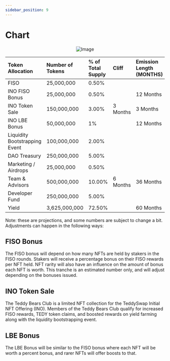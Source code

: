 ```yaml
---
sidebar_position: 9
---
```

# Chart
<div align="center">
  
![Image](https://github.com/teddy-swap/docs.teddyswap.org/blob/main/src/TeddySwap_Tokenomics_Chart.png "Token Distribution Visual Breakdown")
  
| **Token Allocation** | **Number of Tokens** | **% of Total Supply** | **Cliff** | **Emission Length (MONTHS)** |
|:-------------|:-------------|:----|:-----|:-----|
| FISO           | 25,000,000  | 0.50% | 
| INO FISO Bonus | 25,000,000  | 0.50% |  |  12 Months
| INO Token Sale | 150,000,000 | 3.00% | 3 Months | 3 Months
| INO LBE Bonus | 50,000,000 | 1% |  | 12 Months  |
| Liquidity Bootstrapping Event | 100,000,000 | 2.00% |  |  |
| DAO Treasury | 250,000,000 | 5.00%  |  |  |
| Marketing / Airdrops | 25,000,000 | 0.50% |  |  |
| Team & Advisors | 500,000,000  | 10.00% | 6 Months | 36 Months |
| Developer Fund | 250,000,000 | 5.00% |  |  |
| Yield | 3,625,000,000 | 72.50% |  | 60 Months |

</div>

Note: these are projections, and some numbers are subject to change a bit. Adjustments can happen in the following ways: 

## FISO Bonus

The FISO bonus will depend on how many NFTs are held by stakers in the FISO rounds. Stakers will receive a percentage bonus on their FISO rewards per NFT held. NFT rarity will also have an influence on the amount of bonus each NFT is worth. This tranche is an estimated number only, and will adjust depending on the bonuses issued. 

## INO Token Sale

The Teddy Bears Club is a limited NFT collection for the TeddySwap Initial NFT Offering (INO). Members of the Teddy Bears Club qualify for increased FISO rewards, TEDY token claims, and boosted rewards on yield farming along with the liquidity bootstrapping event.

## LBE Bonus

The LBE Bonus will be similar to the FISO bonus where each NFT will be worth a percent bonus, and rarer NFTs will offer boosts to that. 
